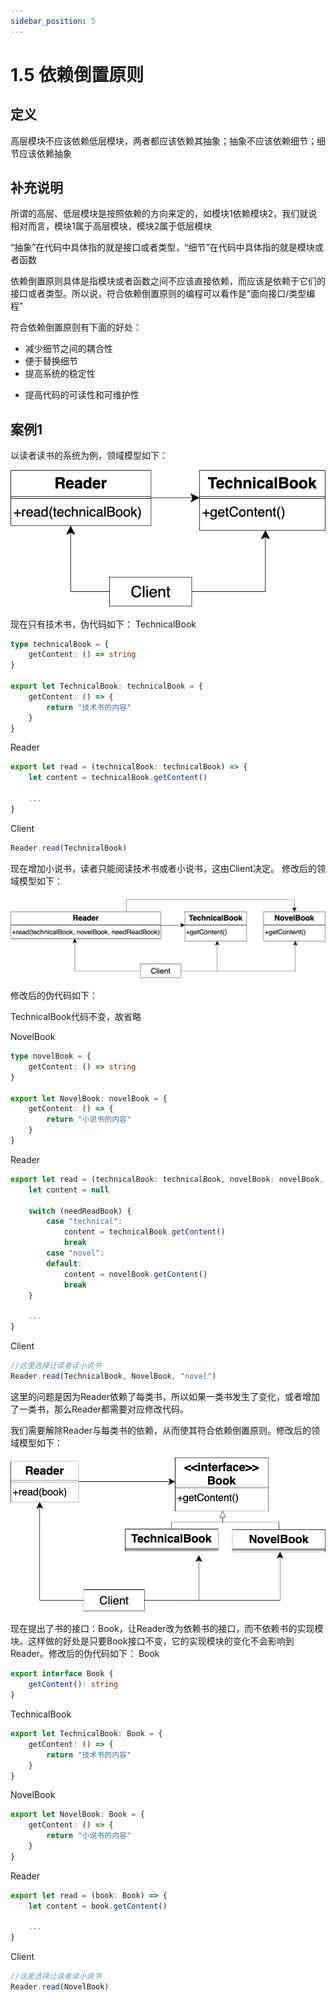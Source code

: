 ```yaml
---
sidebar_position: 5
---
```


# 1.5 依赖倒置原则

## 定义

高层模块不应该依赖低层模块，两者都应该依赖其抽象；抽象不应该依赖细节；细节应该依赖抽象


## 补充说明

<!-- 如何分辨高层模块、低层模块？ -->
所谓的高层、低层模块是按照依赖的方向来定的，如模块1依赖模块2，我们就说相对而言，模块1属于高层模块，模块2属于低层模块


<!-- “抽象”在函数式编程的代码中指的就是接口或者类型
“细节”在函数式编程的代码中指的就是模块或者函数 -->

“抽象”在代码中具体指的就是接口或者类型，“细节”在代码中具体指的就是模块或者函数

依赖倒置原则具体是指模块或者函数之间不应该直接依赖，而应该是依赖于它们的接口或者类型。所以说，符合依赖倒置原则的编程可以看作是“面向接口/类型编程”

符合依赖倒置原则有下面的好处：

- 减少细节之间的耦合性
- 便于替换细节
- 提高系统的稳定性
<!-- - 降低并行开发细节时引起的风险 -->
- 提高代码的可读性和可维护性



## 案例1

以读者读书的系统为例，领域模型如下：

![阅读技术书的领域模型图](./1.png)

现在只有技术书，伪代码如下：
TechnicalBook
```ts
type technicalBook = {
    getContent: () => string
}

export let TechnicalBook: technicalBook = {
    getContent: () => {
        return "技术书的内容"
    }
}
```
Reader
```ts
export let read = (technicalBook: technicalBook) => {
    let content = technicalBook.getContent()

    ...
}
```
Client
```ts
Reader.read(TechnicalBook)
```

现在增加小说书，读者只能阅读技术书或者小说书，这由Client决定。
修改后的领域模型如下：

![修改后的领域模型图](./2.png)

修改后的伪代码如下：

TechnicalBook代码不变，故省略

NovelBook
```ts
type novelBook = {
    getContent: () => string
}

export let NovelBook: novelBook = {
    getContent: () => {
        return "小说书的内容"
    }
}
```
Reader
```ts
export let read = (technicalBook: technicalBook, novelBook: novelBook, needReadBook: string) => {
    let content = null

    switch (needReadBook) {
        case "technical":
            content = technicalBook.getContent()
            break
        case "novel":
        default:
            content = novelBook.getContent()
            break
    }

    ...
}
```
Client
```ts
//这里选择让读者读小说书
Reader.read(TechnicalBook, NovelBook, "novel")
```

这里的问题是因为Reader依赖了每类书，所以如果一类书发生了变化，或者增加了一类书，那么Reader都需要对应修改代码。

我们需要解除Reader与每类书的依赖，从而使其符合依赖倒置原则。修改后的领域模型如下：

![重构后领域模型图](./3.png)

现在提出了书的接口：Book，让Reader改为依赖书的接口，而不依赖书的实现模块。这样做的好处是只要Book接口不变，它的实现模块的变化不会影响到Reader。修改后的伪代码如下：
Book
```ts
export interface Book {
    getContent(): string
}
```
TechnicalBook
```ts
export let TechnicalBook: Book = {
    getContent: () => {
        return "技术书的内容"
    }
}
```
NovelBook
```ts
export let NovelBook: Book = {
    getContent: () => {
        return "小说书的内容"
    }
}
```
Reader
```ts
export let read = (book: Book) => {
    let content = book.getContent()

    ...
}
```
Client
```ts
//这里选择让读者读小说书
Reader.read(NovelBook)
```